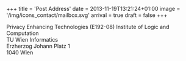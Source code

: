 +++
title = 'Post Address'
date = 2013-11-19T13:21:24+01:00
image = '/img/icons_contact/mailbox.svg'
arrival = true
draft = false
+++

Privacy Enhancing Technologies (E192-08)
Institute of Logic and Computation  
TU Wien Informatics  
Erzherzog Johann Platz 1  
1040 Wien
